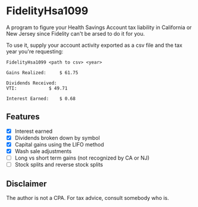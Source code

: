 # FidelityHsa1099

A program to figure your Health Savings Account tax liability in California or New Jersey since Fidelity can't be arsed to do it for you.

To use it, supply your account activity exported as a csv file and the tax year you're requesting:

```
FidelityHsa1099 <path to csv> <year>
```
```
Gains Realized:		$ 61.75

Dividends Received:
VTI:			$ 49.71

Interest Earned:	$ 0.68
```

## Features

- [x] Interest earned
- [x] Dividends broken down by symbol
- [x] Capital gains using the LIFO method
- [x] Wash sale adjustments
- [ ] Long vs short term gains (not recognized by CA or NJ)
- [ ] Stock splits and reverse stock splits

## Disclaimer

The author is not a CPA. For tax advice, consult somebody who is.
